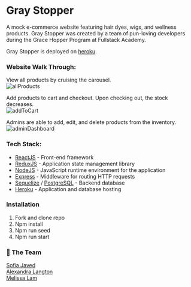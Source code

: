 # Gray Stopper

A mock e-commerce website featuring hair dyes, wigs, and wellness products. Gray Stopper was created by a team of pun-loving developers during the Grace Hopper Program at Fullstack Academy.

Gray Stopper is deployed on [heroku](https://gray-stopper.herokuapp.com/).

### Website Walk Through:

View all products by cruising the carousel. <br/>
![allProducts](public/assets/allProducts.gif)

Add products to cart and checkout. Upon checking out, the stock decreases. <br/>
![addToCart](public/assets/addToCart.gif)

Admins are able to add, edit, and delete products from the inventory. <br/>
![adminDashboard](public/assets/adminDashboard.gif)

### Tech Stack:

* [ReactJS](https://reactjs.org/) - Front-end framework
* [ReduxJS](https://redux.js.org/) - Application state management library
* [NodeJS](https://nodejs.org/en/) - JavaScript runtime environment for the application
* [Express](https://expressjs.com/) - Middleware for routing HTTP requests
* [Sequelize](https://sequelize.org/) / [PostgreSQL](https://www.postgresql.org/) - Backend database
* [Heroku](https://www.heroku.com/) - Application and database hosting

### Installation

1.  Fork and clone repo
2.  Npm install
3.  Npm run seed
4.  Npm run start

### :purple_heart: The Team

[Sofia Javed](https://github.com/sofjaved) <br/>
[Alexandra Langton](https://github.com/alexandralangton) <br/>
[Melissa Lam](https://github.com/mlam0527) <br/>
